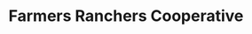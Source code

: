 ---
title: "Farmers Ranchers Cooperative"
url: /springview/farmers-ranchers-cooperative/
shop: Landwirtschaftlich
---